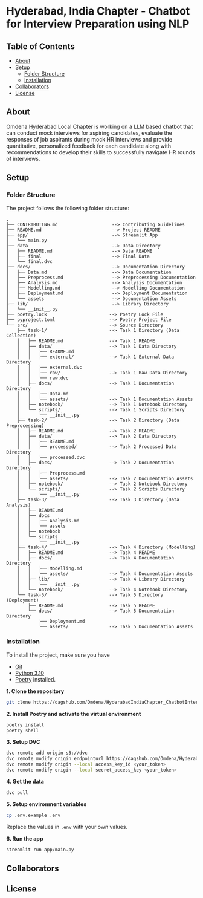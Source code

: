 # Hyderabad, India Chapter - Chatbot for Interview Preparation using NLP

## Table of Contents
- [About](#about)
- [Setup](#setup)
    - [Folder Structure](#folder-structure)
    - [Installation](#installation)
- [Collaborators](#collaborators)
- [License](#license)


## About
Omdena Hyderabad Local Chapter is working on a LLM based chatbot that can conduct mock interviews for aspiring candidates, evaluate the responses of job aspirants during mock HR interviews and provide quantitative, personalized feedback for each candidate along with recommendations to develop their skills to successfully navigate HR rounds of interviews.


## Setup

### Folder Structure

The project follows the following folder structure:

```
.
├── CONTRIBUTING.md                    --> Contributing Guidelines
├── README.md                          --> Project README
├── app/                               --> Streamlit App
│   └── main.py
├── data                               --> Data Directory
│   ├── README.md                      --> Data README
│   ├── final                          --> Final Data
│   └── final.dvc
├── docs/                              --> Documentation Directory
│   ├── Data.md                        --> Data Documentation
│   ├── Preprocess.md                  --> Preprocessing Documentation
│   ├── Analysis.md                    --> Analysis Documentation
│   ├── Modelling.md                   --> Modelling Documentation
│   ├── Deployment.md                  --> Deployment Documentation
│   └── assets                         --> Documentation Assets
├── lib/                               --> Library Directory
│   └── __init__.py
├── poetry.lock                       --> Poetry Lock File
├── pyproject.toml                    --> Poetry Project File
└── src/                              --> Source Directory
    ├── task-1/                       --> Task 1 Directory (Data Collection)
    │   ├── README.md                 --> Task 1 README
    │   ├── data/                     --> Task 1 Data Directory
    │   │   ├── README.md
    │   │   ├── external/             --> Task 1 External Data Directory
    │   │   ├── external.dvc
    │   │   ├── raw/                  --> Task 1 Raw Data Directory
    │   │   └── raw.dvc
    │   ├── docs/                     --> Task 1 Documentation Directory
    │   │   ├── Data.md
    │   │   └── assets/               --> Task 1 Documentation Assets
    │   ├── notebook/                 --> Task 1 Notebook Directory
    │   └── scripts/                  --> Task 1 Scripts Directory
    │       └── __init__.py
    ├── task-2/                       --> Task 2 Directory (Data Preprocessing)
    │   ├── README.md                 --> Task 2 README
    │   ├── data/                     --> Task 2 Data Directory
    │   │   ├── README.md
    │   │   ├── processed/            --> Task 2 Processed Data Directory
    │   │   └── processed.dvc
    │   ├── docs/                     --> Task 2 Documentation Directory
    │   │   ├── Preprocess.md
    │   │   └── assets/               --> Task 2 Documentation Assets
    │   ├── notebook/                 --> Task 2 Notebook Directory
    │   └── scripts/                  --> Task 2 Scripts Directory
    │       └── __init__.py
    ├── task-3/                       --> Task 3 Directory (Data Analysis)
    │   ├── README.md
    │   ├── docs
    │   │   ├── Analysis.md
    │   │   └── assets
    │   ├── notebook
    │   └── scripts
    │       └── __init__.py
    ├── task-4/                       --> Task 4 Directory (Modelling)
    │   ├── README.md                 --> Task 4 README
    │   ├── docs/                     --> Task 4 Documentation Directory
    │   │   ├── Modelling.md
    │   │   └── assets/               --> Task 4 Documentation Assets
    │   ├── lib/                      --> Task 4 Library Directory
    │   │   └── __init__.py
    │   └── notebook/                 --> Task 4 Notebook Directory
    └── task-5/                       --> Task 5 Directory (Deployment)
        ├── README.md                 --> Task 5 README
        └── docs/                     --> Task 5 Documentation Directory
            ├── Deployment.md
            └── assets/               --> Task 5 Documentation Assets
```


### Installation

To install the project, make sure you have 
- [Git](https://git-scm.com/downloads)
- [Python 3.10](https://www.python.org/downloads/release/python-31012/)
- [Poetry](https://python-poetry.org/docs/#installation) installed.

**1. Clone the repository**
```bash
git clone https://dagshub.com/Omdena/HyderabadIndiaChapter_ChatbotInterviewPreparation.git
```

**2. Install Poetry and activate the virtual environment**
```bash
poetry install
poetry shell
```

**3. Setup DVC**
```bash
dvc remote add origin s3://dvc
dvc remote modify origin endpointurl https://dagshub.com/Omdena/HyderabadIndiaChapter_ChatbotInterviewPreparation.s3
dvc remote modify origin --local access_key_id <your_token>
dvc remote modify origin --local secret_access_key <your_token>
```

**4. Get the data**
```bash
dvc pull
```

**5. Setup environment variables**
```bash
cp .env.example .env
```
Replace the values in `.env` with your own values.

**6. Run the app**
```bash
streamlit run app/main.py
```

## Collaborators


## License
